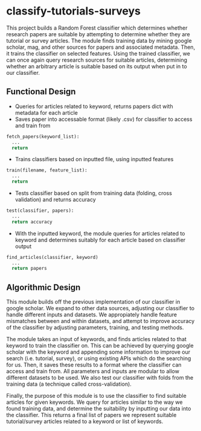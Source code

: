 # classify-tutorials-surveys

This project builds a Random Forest classifier which determines whether research papers are suitable by attempting to determine whether they are tutorial or survey articles. The module finds training data by mining google scholar, mag, and other sources for papers and associated metadata. Then, it trains the classifier on selected features. Using the trained classifier, we can once again query research sources for suitable articles, determining whether an arbitrary article is suitable based on its output when put in to our classifier.

## Functional Design
* Queries for articles related to keyword, returns papers dict with metadata for each article
* Saves paper into accessable format (likely .csv) for classifier to access and train from
```python
fetch_papers(keyword_list):
  ...
  return
```

* Trains classifiers based on inputted file, using inputted features
```python
train(filename, feature_list):
  ...
  return
```

* Tests classifier based on split from training data (folding, cross validation) and returns accuracy
```python
test(classifier, papers):
  ...
  return accuracy
```

* With the inputted keyword, the module queries for articles related to keyword and determines suitably for each article based on classifier output
```python
find_articles(classifier, keyword)
  ...
  return papers
```


## Algorithmic Design
This module builds off the previous implementation of our classifier in google scholar. We expand to other data sources, adjusting our classifier to handle different inputs and datasets. We appropiately handle feature mismatches between and within datasets, and attempt to improve accuracy of the classifier by adjusting parameters, training, and testing methods.

The module takes an input of keywords, and finds articles related to that keyword to train the classifier on. This can be achieved by querying google scholar with the keyword and appending some information to improve our search (i.e. tutorial, survey), or using existing APIs which do the searching for us. Then, it saves these results to a format where the classifier can access and train from. All parameters and inputs are modular to allow different datasets to be used. We also test our classifier with folds from the training data (a technique called cross-validation).

Finally, the purpose of this module is to use the classifier to find suitable articles for given keywords. We query for articles similar to the way we found training data, and determine the suitability by inputting our data into the classifier. This returns a final list of papers we represent suitable tutorial/survey articles related to a keyword or list of keywords.
